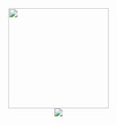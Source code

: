 
<!--
**Rev-RoastedDuck/Rev-RoastedDuck** is a ✨ _special_ ✨ repository because its `README.md` (this file) appears on your GitHub profile.

Here are some ideas to get you started:

- 🔭 I’m currently working on ...
- 🌱 I’m currently learning ...
- 👯 I’m looking to collaborate on ...
- 🤔 I’m looking for help with ...
- 💬 Ask me about ...
- 📫 How to reach me: ...
- 😄 Pronouns: ...
- ⚡ Fun fact: ...
-->

<!--tps://github-readme-stats.vercel.app/api?username=stacklens&show_icons=true&theme=radical-->
<!--<div align="center"> <img src="https://img.shields.io/badge/python-3.9-orange"> </div>-->
<div align="center"> 
  <img src="https://stats.justsong.cn/api/csdn?id=m0_72760466&theme=dark" height=200px;">
</div>
<div align="center"> <img src="https://github-readme-activity-graph.vercel.app/graph?username=Rev-RoastedDuck&theme=react-dark"> </div>




